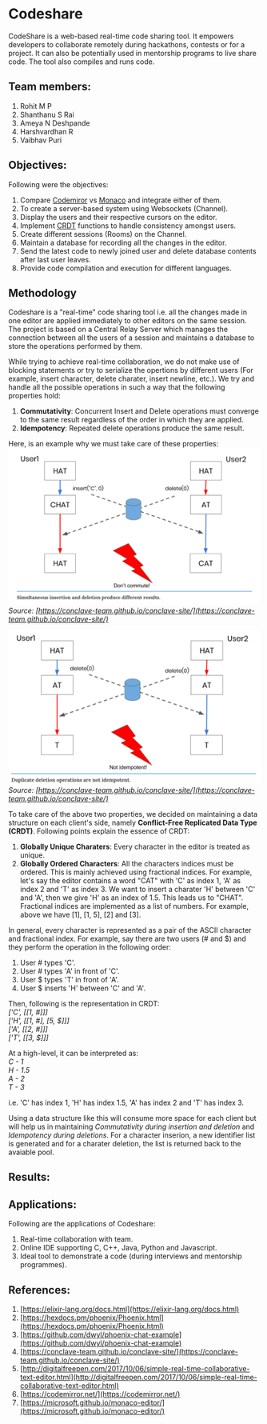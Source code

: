 # Codeshare

CodeShare is a web-based real-time code sharing tool. It empowers developers to collaborate remotely during hackathons, contests or for a project. It can also be potentially used in mentorship programs to live share code. The tool also compiles and runs code.

## Team members:
1. Rohit M P
2. Shanthanu S Rai
3. Ameya N Deshpande
4. Harshvardhan R
5. Vaibhav Puri

## Objectives:

Following were the objectives:
1. Compare [Codemiror](https://codemirror.net/) vs [Monaco](https://microsoft.github.io/monaco-editor/) and integrate either of them.
2. To create a server-based system using Websockets (Channel).
3. Display the users and their respective cursors on the editor.
4. Implement [CRDT](https://en.wikipedia.org/wiki/Conflict-free_replicated_data_type) functions to handle consistency amongst users. 
5. Create different sessions (Rooms) on the Channel.
6. Maintain a database for recording all the changes in the editor.
7. Send the latest code to newly joined user and delete database contents after last user leaves.
8. Provide code compilation and execution for different languages.

## Methodology

Codeshare is a "real-time" code sharing tool i.e. all the changes made in one editor are applied immediately to other editors on the same session. The project is based on a Central Relay Server which manages the connection between all the users of a session and maintains a database to store the operations performed by them.

While trying to achieve real-time collaboration, we do not make use of blocking statements or try to serialize the opertions by different users (For example, insert character, delete charater, insert newline, etc.). We try and handle all the possible operations in such a way that the following properties hold:
1. **Commutativity**: Concurrent Insert and Delete operations must converge to the same result regardless of the order in which they are applied.
2. **Idempotency**: Repeated delete operations produce the same result.

Here, is an example why we must take care of these properties:
![Simultaneous insertion and deletion produce different results](./src/images/non_commutative.png)
*Source: [https://conclave-team.github.io/conclave-site/](https://conclave-team.github.io/conclave-site/)*

![Duplicate deletion operations are not idempotent](./src/images/non-idempotent.png)
*Source: [https://conclave-team.github.io/conclave-site/](https://conclave-team.github.io/conclave-site/)*

To take care of the above two properties, we decided on maintaining a data structure on each client's side, namely **Conflict-Free Replicated Data Type (CRDT)**. Following points explain the essence of CRDT:
1. **Globally Unique Charaters**: Every character in the editor is treated as unique.
2. **Globally Ordered Characters**: All the characters indices must be ordered. This is mainly achieved using fractional indices.
For example, let's say the editor contains a word "CAT" with 'C' as index 1, 'A' as index 2 and 'T' as index 3. We want to insert a charater 'H' between 'C' and 'A', then we give 'H' as an index of 1.5. This leads us to "CHAT".
Fractional indices are implemented as a list of numbers. For example, above we have [1], [1, 5], [2] and [3].

In general, every character is represented as a pair of the ASCII character and fractional index. For example, say there are two users (# and $) and they perform the operation in the following order:
1. User # types 'C'.
2. User # types 'A' in front of 'C'.
3. User $ types 'T' in front of 'A'.
4. User $ inserts 'H' between 'C' and 'A'.

Then, following is the representation in CRDT:<br />
*['C', [[1, #]]]*<br />
*['H', [[1, #], [5, $]]]*<br />
*['A', [[2, #]]]*<br />
*['T', [[3, $]]]*

At a high-level, it can be interpreted as:<br />
*C - 1*<br />
*H - 1.5*<br />
*A - 2*<br />
*T - 3*<br />

i.e. 'C' has index 1, 'H' has index 1.5, 'A' has index 2 and 'T' has index 3.

Using a data structure like this will consume more space for each client but will help us in maintaining *Commutativity during insertion and deletion* and *Idempotency during deletions*. For a character inserion, a new identifier list is generated and for a charater deletion, the list is returned back to the avaiable pool.

## Results:

## Applications:

Following are the applications of Codeshare:
1. Real-time collaboration with team.
2. Online IDE supporting C, C++, Java, Python and Javascript.
3. Ideal tool to demonstrate a code (during interviews and mentorship programmes).

## References:

1. [https://elixir-lang.org/docs.html](https://elixir-lang.org/docs.html)
2. [https://hexdocs.pm/phoenix/Phoenix.html](https://hexdocs.pm/phoenix/Phoenix.html)
3. [https://github.com/dwyl/phoenix-chat-example](https://github.com/dwyl/phoenix-chat-example)
4. [https://conclave-team.github.io/conclave-site/](https://conclave-team.github.io/conclave-site/)
5. [http://digitalfreepen.com/2017/10/06/simple-real-time-collaborative-text-editor.html](http://digitalfreepen.com/2017/10/06/simple-real-time-collaborative-text-editor.html)
6. [https://codemirror.net/](https://codemirror.net/)
7. [https://microsoft.github.io/monaco-editor/](https://microsoft.github.io/monaco-editor/)
